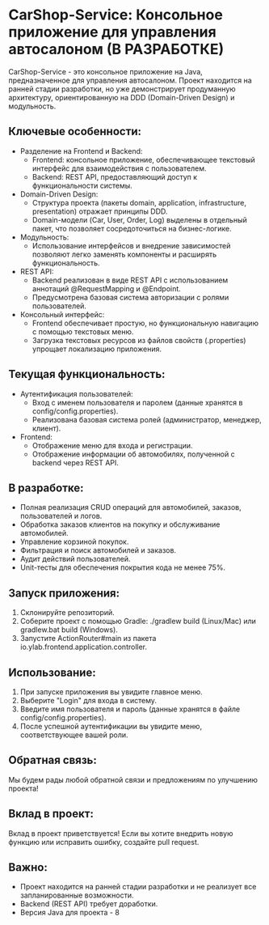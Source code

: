# CarShop-Service: Консольное приложение для управления автосалоном (В РАЗРАБОТКЕ)
CarShop-Service - это консольное приложение на Java, предназначенное для управления автосалоном. Проект находится на ранней стадии разработки, но уже демонстрирует продуманную архитектуру, ориентированную на DDD (Domain-Driven Design) и модульность.
## Ключевые особенности:
- Разделение на Frontend и Backend:
  - Frontend: консольное приложение, обеспечивающее текстовый интерфейс для взаимодействия с пользователем.
  - Backend: REST API, предоставляющий доступ к функциональности системы.
- Domain-Driven Design:
  - Структура проекта (пакеты domain, application, infrastructure, presentation) отражает принципы DDD.
  - Domain-модели (Car, User, Order, Log) выделены в отдельный пакет, что позволяет сосредоточиться на бизнес-логике.
- Модульность:
  - Использование интерфейсов и внедрение зависимостей позволяют легко заменять компоненты и расширять функциональность.
- REST API:
  - Backend реализован в виде REST API с использованием аннотаций @RequestMapping и @Endpoint.
  - Предусмотрена базовая система авторизации с ролями пользователей.
- Консольный интерфейс:
  - Frontend обеспечивает простую, но функциональную навигацию с помощью текстовых меню.
  - Загрузка текстовых ресурсов из файлов свойств (.properties) упрощает локализацию приложения.
  
## Текущая функциональность:
- Аутентификация пользователей:
  - Вход с именем пользователя и паролем (данные хранятся в config/config.properties).
  - Реализована базовая система ролей (администратор, менеджер, клиент).
- Frontend:
  - Отображение меню для входа и регистрации.
  - Отображение информации об автомобилях, полученной с backend через REST API.
## В разработке:
  - Полная реализация CRUD операций для автомобилей, заказов, пользователей и логов.
  - Обработка заказов клиентов на покупку и обслуживание автомобилей.
  - Управление корзиной покупок.
  - Фильтрация и поиск автомобилей и заказов.
  - Аудит действий пользователей.
  - Unit-тесты для обеспечения покрытия кода не менее 75%.
  
## Запуск приложения:
  1. Склонируйте репозиторий.
  2. Соберите проект с помощью Gradle: ./gradlew build (Linux/Mac) или gradlew.bat build (Windows).
  3. Запустите ActionRouter#main из пакета io.ylab.frontend.application.controller.
## Использование:
  1. При запуске приложения вы увидите главное меню.
  2. Выберите "Login" для входа в систему.
  3. Введите имя пользователя и пароль (данные хранятся в файле config/config.properties).
  4. После успешной аутентификации вы увидите меню, соответствующее вашей роли.
## Обратная связь:
  Мы будем рады любой обратной связи и предложениям по улучшению проекта!
## Вклад в проект:
  Вклад в проект приветствуется! Если вы хотите внедрить новую функцию или исправить ошибку, создайте pull request.
## Важно:
  - Проект находится на ранней стадии разработки и не реализует все запланированные возможности.
  - Backend (REST API) требует доработки.
  - Версия Java для проекта - 8